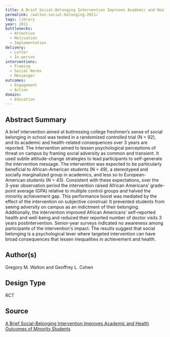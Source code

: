 ```yaml
---
title: A Brief Social-Belonging Intervention Improves Academic and Health Outcomes of Minority Students
permalink: /walton-social-belonging-2011/
tags: library 
year: 2011
bottlenecks: 
  - Attention 
  - Motivation
  - Implementation
delivery: 
  - Letter 
  - In-person 
interventions: 
  - Framing 
  - Social Norms 
  - Messenger 
outcomes: 
  - Engagement 
  - Action 
domain:  
  - Education 
---
```

## Abstract Summary

A brief intervention aimed at buttressing college freshmen’s sense of social belonging in school was
tested in a randomized controlled trial (N = 92), and its academic and health-related consequences over
3 years are reported. The intervention aimed to lessen psychological perceptions of threat on campus
by framing social adversity as common and transient. It used subtle attitude-change strategies to lead
participants to self-generate the intervention message. The intervention was expected to be particularly
beneficial to African-American students (N = 49), a stereotyped and socially marginalized group in
academics, and less so to European-American students (N = 43). Consistent with these expectations,
over the 3-year observation period the intervention raised African Americans’ grade-point average (GPA)
relative to multiple control groups and halved the minority achievement gap. This performance boost
was mediated by the effect of the intervention on subjective construal: It prevented students from
seeing adversity on campus as an indictment of their belonging. Additionally, the intervention
improved African Americans’ self-reported health and well-being and reduced their reported number
of doctor visits 3 years postintervention. Senior-year surveys indicated no awareness among participants
of the intervention's impact. The results suggest that social belonging is a psychological lever where
targeted intervention can have broad consequences that lessen inequalities in achievement and health.

## Author(s)

Gregory M. Walton and Geoffrey L. Cohen

## Design Type

RCT

## Source

<a href="http://www.academia.edu/download/37471891/Science-2011-Walton-1447-51.pdf">A Brief Social-Belonging Intervention Improves Academic and Health Outcomes of Minority Students</a>
